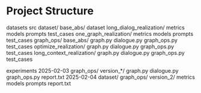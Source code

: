 # Project Structure

datasets
src
   dataset/
       base_abs/
           dataset
       long_dialog_realization/
           metrics
           models
           prompts
           test_cases
       one_graph_realization/
           metrics
           models
           prompts
           test_cases
   graph_ops/
       base_abs/
           graph.py
           dialogue.py
           graph_ops.py
           test_cases
       optimize_realization/
           graph.py
           dialogue.py
           graph_ops.py
           test_cases
       long_context_realization/
           graph.py
           dialogue.py
           graph_ops.py
           test_cases

experiments
   2025-02-03
       graph_ops/
           version_*/
               graph.py
               dialogue.py
               graph_ops.py
       report.txt
   2025-02-04
   dataset/
       graph_ops/
           version_2/
               metrics
               models
               prompts
       report.txt
